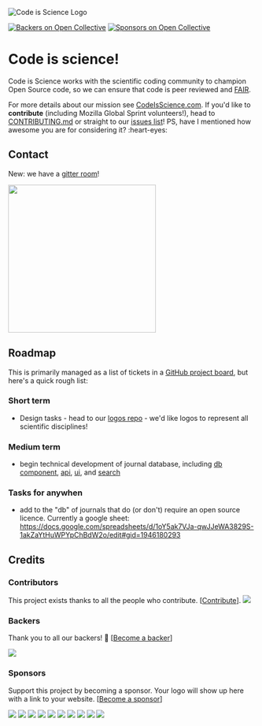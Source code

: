 ![Code is Science Logo](static/images/logo.png)

[![Backers on Open Collective](https://opencollective.com/code-is-science/backers/badge.svg)](#backers)
[![Sponsors on Open Collective](https://opencollective.com/code-is-science/sponsors/badge.svg)](#sponsors) 

# Code is science!

Code is Science works with the scientific coding community to champion Open Source code, so we can ensure that code is peer reviewed and [FAIR](https://www.nature.com/articles/sdata201618).

For more details about our mission see [CodeIsScience.com](http://www.codeisscience.com). If you'd like to **contribute** (including Mozilla Global Sprint volunteers!), head to [CONTRIBUTING.md](CONTRIBUTING.md) or straight to our [issues list](https://github.com/yochannah/code-is-science/issues)! PS, have I mentioned how awesome you are for considering it? :heart-eyes:

## Contact
New: we have a [gitter room](https://gitter.im/codeisscience/Lobby#)!

<a href="https://opencollective.com/code-is-science/donate" target="_blank">
  <img src="https://opencollective.com/code-is-science/donate/button@2x.png?color=blue" width=300 />
</a>

## Roadmap
This is primarily managed as a list of tickets in a [GitHub project board](https://github.com/yochannah/code-is-science/projects/1), but here's a quick rough list:

### Short term
  - Design tasks - head to our [logos repo](https://github.com/codeisscience/logos/issues/) - we'd like logos to represent all scientific disciplines!

### Medium term
- begin technical development of journal database, including [db component](https://github.com/yochannah/code-is-science/issues/5), [api](https://github.com/yochannah/code-is-science/issues/7), [ui](https://github.com/yochannah/code-is-science/issues/9), and [search](https://github.com/yochannah/code-is-science/issues/8)

### Tasks for anywhen
- add to the "db" of journals that do (or don't) require an open source licence. Currently a google sheet: https://docs.google.com/spreadsheets/d/1oY5ak7VJa-qwJJeWA3829S-1akZaYtHuWPYpChBdW2o/edit#gid=1946180293

## Credits 

### Contributors

This project exists thanks to all the people who contribute. [[Contribute](CONTRIBUTING.md)].
<a href="graphs/contributors"><img src="https://opencollective.com/code-is-science/contributors.svg?width=890&button=false" /></a>


### Backers

Thank you to all our backers! 🙏 [[Become a backer](https://opencollective.com/code-is-science#backer)]

<a href="https://opencollective.com/code-is-science#backers" target="_blank"><img src="https://opencollective.com/code-is-science/backers.svg?width=890"></a>


### Sponsors

Support this project by becoming a sponsor. Your logo will show up here with a link to your website. [[Become a sponsor](https://opencollective.com/code-is-science#sponsor)]

<a href="https://opencollective.com/code-is-science/sponsor/0/website" target="_blank"><img src="https://opencollective.com/code-is-science/sponsor/0/avatar.svg"></a>
<a href="https://opencollective.com/code-is-science/sponsor/1/website" target="_blank"><img src="https://opencollective.com/code-is-science/sponsor/1/avatar.svg"></a>
<a href="https://opencollective.com/code-is-science/sponsor/2/website" target="_blank"><img src="https://opencollective.com/code-is-science/sponsor/2/avatar.svg"></a>
<a href="https://opencollective.com/code-is-science/sponsor/3/website" target="_blank"><img src="https://opencollective.com/code-is-science/sponsor/3/avatar.svg"></a>
<a href="https://opencollective.com/code-is-science/sponsor/4/website" target="_blank"><img src="https://opencollective.com/code-is-science/sponsor/4/avatar.svg"></a>
<a href="https://opencollective.com/code-is-science/sponsor/5/website" target="_blank"><img src="https://opencollective.com/code-is-science/sponsor/5/avatar.svg"></a>
<a href="https://opencollective.com/code-is-science/sponsor/6/website" target="_blank"><img src="https://opencollective.com/code-is-science/sponsor/6/avatar.svg"></a>
<a href="https://opencollective.com/code-is-science/sponsor/7/website" target="_blank"><img src="https://opencollective.com/code-is-science/sponsor/7/avatar.svg"></a>
<a href="https://opencollective.com/code-is-science/sponsor/8/website" target="_blank"><img src="https://opencollective.com/code-is-science/sponsor/8/avatar.svg"></a>
<a href="https://opencollective.com/code-is-science/sponsor/9/website" target="_blank"><img src="https://opencollective.com/code-is-science/sponsor/9/avatar.svg"></a>


